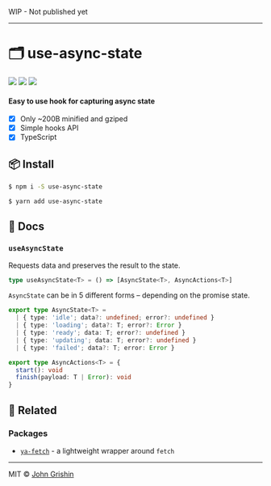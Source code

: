WIP - Not published yet

---

# 🗂 use-async-state

[![](https://flat.badgen.net/npm/v/use-async-state?cache=600)](https://www.npmjs.com/package/use-async-state) [![](https://flat.badgen.net/bundlephobia/minzip/use-async-state?cache=600)](https://bundlephobia.com/result?p=use-async-state) ![](https://flat.badgen.net/travis/exah/use-async-state?cache=600)

#### Easy to use hook for capturing async state

- [x] Only ~200B minified and gziped
- [x] Simple hooks API
- [x] TypeScript

## 📦 Install

```sh
$ npm i -S use-async-state
```

```sh
$ yarn add use-async-state
```

## 📖 Docs

### `useAsyncState`

Requests data and preserves the result to the state.

```ts
type useAsyncState<T> = () => [AsyncState<T>, AsyncActions<T>]
```

`AsyncState` can be in 5 different forms – depending on the promise state.

```ts
export type AsyncState<T> =
  | { type: 'idle'; data?: undefined; error?: undefined }
  | { type: 'loading'; data?: T; error?: Error }
  | { type: 'ready'; data: T; error?: undefined }
  | { type: 'updating'; data: T; error?: undefined }
  | { type: 'failed'; data?: T; error: Error }
```

```ts
export type AsyncActions<T> = {
  start(): void
  finish(payload: T | Error): void
}
```

## 🔗 Related

### Packages

- [`ya-fetch`](https://github.com/exah/ya-fetch) - a lightweight wrapper around `fetch`

---

MIT © [John Grishin](http://johngrish.in)
